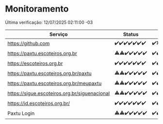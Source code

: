 # Monitoramento

Última verificação: 12/07/2025 02:11:00 -03

|Serviço|Status|Últimas 24h|
|---|---|---|
|https://github.com|<span title="2025-07-05: OK=23">✔️</span><span title="2025-07-06: OK=23">✔️</span><span title="2025-07-07: OK=23">✔️</span><span title="2025-07-08: OK=23">✔️</span><span title="2025-07-09: OK=23">✔️</span><span title="2025-07-10: OK=23">✔️</span><span title="2025-07-11: OK=4">✔️</span>|<span title="11/07/2025 02:14:00 -03 : 200">✔️</span><span title="11/07/2025 03:15:00 -03 : 503">❌</span><span title="11/07/2025 04:12:00 -03 : 200">✔️</span><span title="11/07/2025 05:13:00 -03 : 200">✔️</span><span title="11/07/2025 06:11:00 -03 : 200">✔️</span><span title="11/07/2025 07:11:00 -03 : 200">✔️</span><span title="11/07/2025 08:09:00 -03 : 200">✔️</span><span title="11/07/2025 09:18:00 -03 : 200">✔️</span><span title="11/07/2025 10:25:00 -03 : 200">✔️</span><span title="11/07/2025 11:10:00 -03 : 200">✔️</span><span title="11/07/2025 12:10:00 -03 : 200">✔️</span><span title="11/07/2025 13:11:00 -03 : 200">✔️</span><span title="11/07/2025 14:10:00 -03 : 200">✔️</span><span title="11/07/2025 15:13:00 -03 : 200">✔️</span><span title="11/07/2025 16:08:00 -03 : 200">✔️</span><span title="11/07/2025 17:11:00 -03 : 200">✔️</span><span title="11/07/2025 18:09:00 -03 : 200">✔️</span><span title="11/07/2025 19:09:00 -03 : 200">✔️</span><span title="11/07/2025 20:09:00 -03 : 200">✔️</span><span title="11/07/2025 21:52:00 -03 : 200">✔️</span><span title="11/07/2025 23:48:00 -03 : 200">✔️</span><span title="12/07/2025 00:48:00 -03 : 200">✔️</span><span title="12/07/2025 01:22:00 -03 : 200">✔️</span><span title="12/07/2025 02:11:00 -03 : 200">✔️</span>|
|https://paxtu.escoteiros.org.br|<span title="2025-07-05: OK=22, Falhas=1">⚠️</span><span title="2025-07-06: OK=22, Falhas=1">⚠️</span><span title="2025-07-07: OK=23">✔️</span><span title="2025-07-08: OK=23">✔️</span><span title="2025-07-09: OK=23">✔️</span><span title="2025-07-10: OK=23">✔️</span><span title="2025-07-11: OK=4">✔️</span>|<span title="11/07/2025 02:14:00 -03 : 200">✔️</span><span title="11/07/2025 03:15:00 -03 : 200">✔️</span><span title="11/07/2025 04:12:00 -03 : 200">✔️</span><span title="11/07/2025 05:13:00 -03 : 200">✔️</span><span title="11/07/2025 06:11:00 -03 : 200">✔️</span><span title="11/07/2025 07:11:00 -03 : 200">✔️</span><span title="11/07/2025 08:09:00 -03 : 200">✔️</span><span title="11/07/2025 09:18:00 -03 : 200">✔️</span><span title="11/07/2025 10:25:00 -03 : 200">✔️</span><span title="11/07/2025 11:10:00 -03 : 200">✔️</span><span title="11/07/2025 12:10:00 -03 : 200">✔️</span><span title="11/07/2025 13:11:00 -03 : 200">✔️</span><span title="11/07/2025 14:10:00 -03 : 403">❌</span><span title="11/07/2025 15:13:00 -03 : 403">❌</span><span title="11/07/2025 16:08:00 -03 : 403">❌</span><span title="11/07/2025 17:11:00 -03 : 403">❌</span><span title="11/07/2025 18:09:00 -03 : 200">✔️</span><span title="11/07/2025 19:09:00 -03 : 403">❌</span><span title="11/07/2025 20:09:00 -03 : 403">❌</span><span title="11/07/2025 21:52:00 -03 : 403">❌</span><span title="11/07/2025 23:48:00 -03 : 403">❌</span><span title="12/07/2025 00:48:00 -03 : 403">❌</span><span title="12/07/2025 01:22:00 -03 : 403">❌</span><span title="12/07/2025 02:11:00 -03 : 403">❌</span>|
|https://escoteiros.org.br|<span title="2025-07-05: OK=23">✔️</span><span title="2025-07-06: OK=23">✔️</span><span title="2025-07-07: OK=23">✔️</span><span title="2025-07-08: OK=23">✔️</span><span title="2025-07-09: OK=23">✔️</span><span title="2025-07-10: OK=23">✔️</span><span title="2025-07-11: OK=4">✔️</span>|<span title="11/07/2025 02:14:00 -03 : 200">✔️</span><span title="11/07/2025 03:15:00 -03 : 200">✔️</span><span title="11/07/2025 04:12:00 -03 : 200">✔️</span><span title="11/07/2025 05:13:00 -03 : 200">✔️</span><span title="11/07/2025 06:11:00 -03 : 200">✔️</span><span title="11/07/2025 07:11:00 -03 : 200">✔️</span><span title="11/07/2025 08:09:00 -03 : 200">✔️</span><span title="11/07/2025 09:18:00 -03 : 200">✔️</span><span title="11/07/2025 10:25:00 -03 : 200">✔️</span><span title="11/07/2025 11:10:00 -03 : 200">✔️</span><span title="11/07/2025 12:10:00 -03 : 200">✔️</span><span title="11/07/2025 13:11:00 -03 : 403">❌</span><span title="11/07/2025 14:10:00 -03 : 200">✔️</span><span title="11/07/2025 15:13:00 -03 : 403">❌</span><span title="11/07/2025 16:08:00 -03 : 403">❌</span><span title="11/07/2025 17:11:00 -03 : 403">❌</span><span title="11/07/2025 18:09:00 -03 : 403">❌</span><span title="11/07/2025 19:09:00 -03 : 403">❌</span><span title="11/07/2025 20:09:00 -03 : 403">❌</span><span title="11/07/2025 21:52:00 -03 : 403">❌</span><span title="11/07/2025 23:48:00 -03 : 403">❌</span><span title="12/07/2025 00:48:00 -03 : 403">❌</span><span title="12/07/2025 01:22:00 -03 : 403">❌</span><span title="12/07/2025 02:11:00 -03 : 403">❌</span>|
|https://paxtu.escoteiros.org.br/paxtu|<span title="2025-07-05: OK=22, Falhas=1">⚠️</span><span title="2025-07-06: OK=22, Falhas=1">⚠️</span><span title="2025-07-07: OK=23">✔️</span><span title="2025-07-08: OK=23">✔️</span><span title="2025-07-09: OK=23">✔️</span><span title="2025-07-10: OK=23">✔️</span><span title="2025-07-11: OK=4">✔️</span>|<span title="11/07/2025 02:14:00 -03 : 200">✔️</span><span title="11/07/2025 03:15:00 -03 : 200">✔️</span><span title="11/07/2025 04:12:00 -03 : 200">✔️</span><span title="11/07/2025 05:13:00 -03 : 200">✔️</span><span title="11/07/2025 06:11:00 -03 : 200">✔️</span><span title="11/07/2025 07:11:00 -03 : 200">✔️</span><span title="11/07/2025 08:09:00 -03 : 200">✔️</span><span title="11/07/2025 09:18:00 -03 : 200">✔️</span><span title="11/07/2025 10:25:00 -03 : 200">✔️</span><span title="11/07/2025 11:10:00 -03 : 200">✔️</span><span title="11/07/2025 12:10:00 -03 : 200">✔️</span><span title="11/07/2025 13:11:00 -03 : 200">✔️</span><span title="11/07/2025 14:10:00 -03 : 200">✔️</span><span title="11/07/2025 15:13:00 -03 : 403">❌</span><span title="11/07/2025 16:08:00 -03 : 403">❌</span><span title="11/07/2025 17:11:00 -03 : 403">❌</span><span title="11/07/2025 18:09:00 -03 : 403">❌</span><span title="11/07/2025 19:09:00 -03 : 403">❌</span><span title="11/07/2025 20:09:00 -03 : 403">❌</span><span title="11/07/2025 21:52:00 -03 : 403">❌</span><span title="11/07/2025 23:48:00 -03 : 403">❌</span><span title="12/07/2025 00:48:00 -03 : 403">❌</span><span title="12/07/2025 01:22:00 -03 : 403">❌</span><span title="12/07/2025 02:11:00 -03 : 403">❌</span>|
|https://paxtu.escoteiros.org.br/meupaxtu|<span title="2025-07-05: OK=22, Falhas=1">⚠️</span><span title="2025-07-06: OK=22, Falhas=1">⚠️</span><span title="2025-07-07: OK=23">✔️</span><span title="2025-07-08: OK=23">✔️</span><span title="2025-07-09: OK=23">✔️</span><span title="2025-07-10: OK=23">✔️</span><span title="2025-07-11: OK=4">✔️</span>|<span title="11/07/2025 02:14:00 -03 : 200">✔️</span><span title="11/07/2025 03:15:00 -03 : 200">✔️</span><span title="11/07/2025 04:12:00 -03 : 200">✔️</span><span title="11/07/2025 05:13:00 -03 : 200">✔️</span><span title="11/07/2025 06:11:00 -03 : 200">✔️</span><span title="11/07/2025 07:11:00 -03 : 200">✔️</span><span title="11/07/2025 08:09:00 -03 : 200">✔️</span><span title="11/07/2025 09:18:00 -03 : 200">✔️</span><span title="11/07/2025 10:25:00 -03 : 200">✔️</span><span title="11/07/2025 11:10:00 -03 : 403">❌</span><span title="11/07/2025 12:10:00 -03 : 200">✔️</span><span title="11/07/2025 13:11:00 -03 : 200">✔️</span><span title="11/07/2025 14:10:00 -03 : 200">✔️</span><span title="11/07/2025 15:13:00 -03 : 200">✔️</span><span title="11/07/2025 16:08:00 -03 : 403">❌</span><span title="11/07/2025 17:11:00 -03 : 403">❌</span><span title="11/07/2025 18:09:00 -03 : 403">❌</span><span title="11/07/2025 19:09:00 -03 : 403">❌</span><span title="11/07/2025 20:09:00 -03 : 403">❌</span><span title="11/07/2025 21:52:00 -03 : 403">❌</span><span title="11/07/2025 23:48:00 -03 : 403">❌</span><span title="12/07/2025 00:48:00 -03 : 403">❌</span><span title="12/07/2025 01:22:00 -03 : 403">❌</span><span title="12/07/2025 02:11:00 -03 : 403">❌</span>|
|https://sigue.escoteiros.org.br/siguenacional|<span title="2025-07-05: OK=22, Falhas=1">⚠️</span><span title="2025-07-06: OK=22, Falhas=1">⚠️</span><span title="2025-07-07: OK=23">✔️</span><span title="2025-07-08: OK=23">✔️</span><span title="2025-07-09: OK=23">✔️</span><span title="2025-07-10: OK=23">✔️</span><span title="2025-07-11: OK=4">✔️</span>|<span title="11/07/2025 02:14:00 -03 : 200">✔️</span><span title="11/07/2025 03:15:00 -03 : 200">✔️</span><span title="11/07/2025 04:12:00 -03 : 200">✔️</span><span title="11/07/2025 05:13:00 -03 : 200">✔️</span><span title="11/07/2025 06:11:00 -03 : 200">✔️</span><span title="11/07/2025 07:11:00 -03 : 200">✔️</span><span title="11/07/2025 08:09:00 -03 : 200">✔️</span><span title="11/07/2025 09:18:00 -03 : 200">✔️</span><span title="11/07/2025 10:25:00 -03 : 200">✔️</span><span title="11/07/2025 11:10:00 -03 : 200">✔️</span><span title="11/07/2025 12:10:00 -03 : 200">✔️</span><span title="11/07/2025 13:11:00 -03 : 200">✔️</span><span title="11/07/2025 14:10:00 -03 : 200">✔️</span><span title="11/07/2025 15:13:00 -03 : 200">✔️</span><span title="11/07/2025 16:08:00 -03 : 200">✔️</span><span title="11/07/2025 17:11:00 -03 : 200">✔️</span><span title="11/07/2025 18:09:00 -03 : 200">✔️</span><span title="11/07/2025 19:09:00 -03 : 200">✔️</span><span title="11/07/2025 20:09:00 -03 : 200">✔️</span><span title="11/07/2025 21:52:00 -03 : 200">✔️</span><span title="11/07/2025 23:48:00 -03 : 200">✔️</span><span title="12/07/2025 00:48:00 -03 : 200">✔️</span><span title="12/07/2025 01:22:00 -03 : 200">✔️</span><span title="12/07/2025 02:11:00 -03 : 200">✔️</span>|
|https://id.escoteiros.org.br/|<span title="2025-07-05: OK=23">✔️</span><span title="2025-07-06: OK=23">✔️</span><span title="2025-07-07: OK=23">✔️</span><span title="2025-07-08: OK=23">✔️</span><span title="2025-07-09: OK=23">✔️</span><span title="2025-07-10: OK=23">✔️</span><span title="2025-07-11: OK=4">✔️</span>|<span title="11/07/2025 02:14:00 -03 : 200">✔️</span><span title="11/07/2025 03:15:00 -03 : 200">✔️</span><span title="11/07/2025 04:12:00 -03 : 200">✔️</span><span title="11/07/2025 05:13:00 -03 : 200">✔️</span><span title="11/07/2025 06:11:00 -03 : 200">✔️</span><span title="11/07/2025 07:11:00 -03 : 200">✔️</span><span title="11/07/2025 08:09:00 -03 : 200">✔️</span><span title="11/07/2025 09:18:00 -03 : 200">✔️</span><span title="11/07/2025 10:25:00 -03 : 403">❌</span><span title="11/07/2025 11:10:00 -03 : 200">✔️</span><span title="11/07/2025 12:10:00 -03 : 403">❌</span><span title="11/07/2025 13:12:00 -03 : 200">✔️</span><span title="11/07/2025 14:10:00 -03 : 200">✔️</span><span title="11/07/2025 15:13:00 -03 : 200">✔️</span><span title="11/07/2025 16:08:00 -03 : 403">❌</span><span title="11/07/2025 17:11:00 -03 : 403">❌</span><span title="11/07/2025 18:09:00 -03 : 403">❌</span><span title="11/07/2025 19:09:00 -03 : 403">❌</span><span title="11/07/2025 20:09:00 -03 : 403">❌</span><span title="11/07/2025 21:52:00 -03 : 403">❌</span><span title="11/07/2025 23:48:00 -03 : 403">❌</span><span title="12/07/2025 00:48:00 -03 : 403">❌</span><span title="12/07/2025 01:22:00 -03 : 403">❌</span><span title="12/07/2025 02:11:00 -03 : 403">❌</span>|
|Paxtu Login|<span title="2025-07-05: OK=22, Falhas=1">⚠️</span><span title="2025-07-06: OK=22, Falhas=1">⚠️</span><span title="2025-07-07: OK=23">✔️</span><span title="2025-07-08: OK=23">✔️</span><span title="2025-07-09: OK=23">✔️</span><span title="2025-07-10: OK=23">✔️</span><span title="2025-07-11: OK=4">✔️</span>|<span title="11/07/2025 02:14:00 -03 : 200">✔️</span><span title="11/07/2025 03:15:00 -03 : 200">✔️</span><span title="11/07/2025 04:12:00 -03 : 200">✔️</span><span title="11/07/2025 05:13:00 -03 : 200">✔️</span><span title="11/07/2025 06:11:00 -03 : 200">✔️</span><span title="11/07/2025 07:11:00 -03 : 200">✔️</span><span title="11/07/2025 08:09:00 -03 : 200">✔️</span><span title="11/07/2025 09:18:00 -03 : 200">✔️</span><span title="11/07/2025 10:25:00 -03 : 200">✔️</span><span title="11/07/2025 11:10:00 -03 : 200">✔️</span><span title="11/07/2025 12:10:00 -03 : 200">✔️</span><span title="11/07/2025 13:12:00 -03 : 200">✔️</span><span title="11/07/2025 14:10:00 -03 : 200">✔️</span><span title="11/07/2025 15:13:00 -03 : 200">✔️</span><span title="11/07/2025 16:08:00 -03 : 200">✔️</span><span title="11/07/2025 17:11:00 -03 : 200">✔️</span><span title="11/07/2025 18:09:00 -03 : 200">✔️</span><span title="11/07/2025 19:09:00 -03 : 200">✔️</span><span title="11/07/2025 20:09:00 -03 : 200">✔️</span><span title="11/07/2025 21:52:00 -03 : 200">✔️</span><span title="11/07/2025 23:48:00 -03 : 200">✔️</span><span title="12/07/2025 00:48:00 -03 : 200">✔️</span><span title="12/07/2025 01:22:00 -03 : 200">✔️</span><span title="12/07/2025 02:11:00 -03 : 200">✔️</span>|
